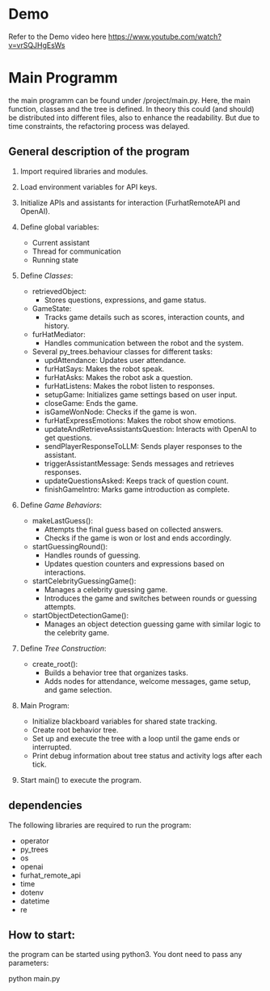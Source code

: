 # Demo
Refer to the Demo video here
https://www.youtube.com/watch?v=vrSQJHgEsWs


# Main Programm 

the main programm can be found under /project/main.py. Here, the main function, classes and the tree is defined. 
In theory this could (and should) be distributed into different files, also to enhance the readability. But due to time constraints, the refactoring process was delayed. 

## General description of the program
1. Import required libraries and modules.
2. Load environment variables for API keys.
3. Initialize APIs and assistants for interaction (FurhatRemoteAPI and OpenAI).

4. Define global variables:
   - Current assistant
   - Thread for communication
   - Running state

5. Define *Classes*:
   - retrievedObject:
     - Stores questions, expressions, and game status.
   - GameState:
     - Tracks game details such as scores, interaction counts, and history.
   - furHatMediator:
     - Handles communication between the robot and the system.
   - Several py_trees.behaviour classes for different tasks:
     - updAttendance: Updates user attendance.
     - furHatSays: Makes the robot speak.
     - furHatAsks: Makes the robot ask a question.
     - furHatListens: Makes the robot listen to responses.
     - setupGame: Initializes game settings based on user input.
     - closeGame: Ends the game.
     - isGameWonNode: Checks if the game is won.
     - furHatExpressEmotions: Makes the robot show emotions.
     - updateAndRetrieveAssistantsQuestion: Interacts with OpenAI to get questions.
     - sendPlayerResponseToLLM: Sends player responses to the assistant.
     - triggerAssistantMessage: Sends messages and retrieves responses.
     - updateQuestionsAsked: Keeps track of question count.
     - finishGameIntro: Marks game introduction as complete.

6. Define *Game Behaviors*:
   - makeLastGuess():
     - Attempts the final guess based on collected answers.
     - Checks if the game is won or lost and ends accordingly.
   - startGuessingRound():
     - Handles rounds of guessing.
     - Updates question counters and expressions based on interactions.
   - startCelebrityGuessingGame():
     - Manages a celebrity guessing game.
     - Introduces the game and switches between rounds or guessing attempts.
   - startObjectDetectionGame():
     - Manages an object detection guessing game with similar logic to the celebrity game.

7. Define *Tree Construction*:
   - create_root():
     - Builds a behavior tree that organizes tasks.
     - Adds nodes for attendance, welcome messages, game setup, and game selection.

8. Main Program:
   - Initialize blackboard variables for shared state tracking.
   - Create root behavior tree.
   - Set up and execute the tree with a loop until the game ends or interrupted.
   - Print debug information about tree status and activity logs after each tick.

9. Start main() to execute the program.

## dependencies 

The following libraries are required to run the program: 

- operator
- py_trees
- os
- openai 
- furhat_remote_api
- time
- dotenv
- datetime 
- re

## How to start: 

the program can be started using python3. You dont need to pass any parameters: 

python main.py
